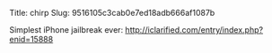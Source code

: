 Title: chirp
Slug: 9516105c3cab0e7ed18adb666af1087b

Simplest iPhone jailbreak ever: <a href="http://iclarified.com/entry/index.php?enid=15888">http://iclarified.com/entry/index.php?enid=15888</a>
